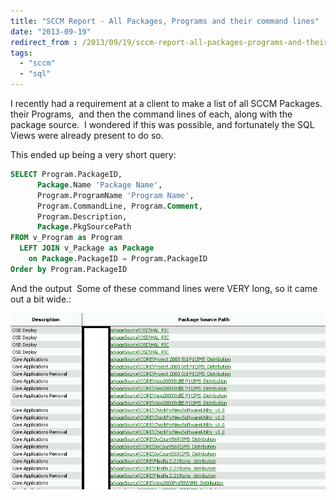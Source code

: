 ```yaml
---
title: "SCCM Report - All Packages, Programs and their command lines"
date: "2013-09-19"
redirect_from : /2013/09/19/sccm-report-all-packages-programs-and-their-command-lines
tags: 
  - "sccm"
  - "sql"
---
```


I recently had a requirement at a client to make a list of all SCCM Packages. their Programs,  and then the command lines of each, along with the package source.  I wondered if this was possible, and fortunately the SQL Views were already present to do so.
<!--more-->
This ended up being a very short query: 

```sql
SELECT Program.PackageID, 
      Package.Name 'Package Name', 
      Program.ProgramName 'Program Name', 
      Program.CommandLine, Program.Comment, 
      Program.Description,
      Package.PkgSourcePath 
FROM v_Program as Program 
  LEFT JOIN v_Package as Package 
    on Package.PackageID = Program.PackageID
Order by Program.PackageID

```
 And the output  Some of these command lines were VERY long, so it came out a bit wide.:

![](../assets/images/2013/09/images/apps-and-command-lines-21.png)
